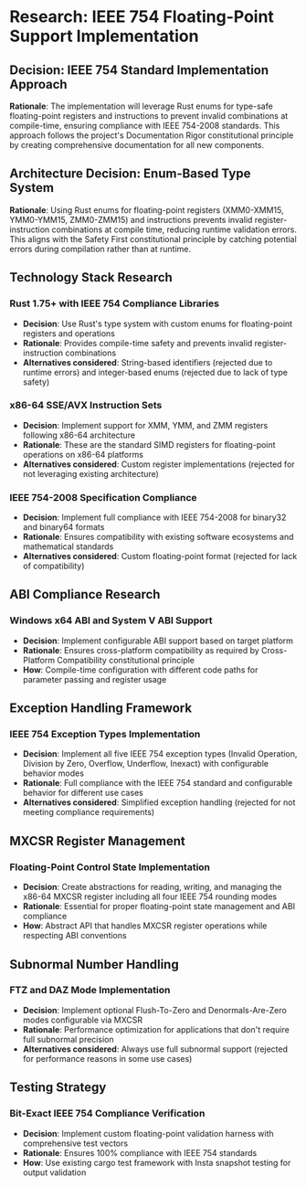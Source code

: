 # Research: IEEE 754 Floating-Point Support Implementation

## Decision: IEEE 754 Standard Implementation Approach
**Rationale**: The implementation will leverage Rust enums for type-safe floating-point registers and instructions to prevent invalid combinations at compile-time, ensuring compliance with IEEE 754-2008 standards. This approach follows the project's Documentation Rigor constitutional principle by creating comprehensive documentation for all new components.

## Architecture Decision: Enum-Based Type System
**Rationale**: Using Rust enums for floating-point registers (XMM0-XMM15, YMM0-YMM15, ZMM0-ZMM15) and instructions prevents invalid register-instruction combinations at compile time, reducing runtime validation errors. This aligns with the Safety First constitutional principle by catching potential errors during compilation rather than at runtime.

## Technology Stack Research

### Rust 1.75+ with IEEE 754 Compliance Libraries
- **Decision**: Use Rust's type system with custom enums for floating-point registers and operations
- **Rationale**: Provides compile-time safety and prevents invalid register-instruction combinations
- **Alternatives considered**: String-based identifiers (rejected due to runtime errors) and integer-based enums (rejected due to lack of type safety)

### x86-64 SSE/AVX Instruction Sets
- **Decision**: Implement support for XMM, YMM, and ZMM registers following x86-64 architecture
- **Rationale**: These are the standard SIMD registers for floating-point operations on x86-64 platforms
- **Alternatives considered**: Custom register implementations (rejected for not leveraging existing architecture)

### IEEE 754-2008 Specification Compliance
- **Decision**: Implement full compliance with IEEE 754-2008 for binary32 and binary64 formats
- **Rationale**: Ensures compatibility with existing software ecosystems and mathematical standards
- **Alternatives considered**: Custom floating-point format (rejected for lack of compatibility)

## ABI Compliance Research

### Windows x64 ABI and System V ABI Support
- **Decision**: Implement configurable ABI support based on target platform
- **Rationale**: Ensures cross-platform compatibility as required by Cross-Platform Compatibility constitutional principle
- **How**: Compile-time configuration with different code paths for parameter passing and register usage

## Exception Handling Framework

### IEEE 754 Exception Types Implementation
- **Decision**: Implement all five IEEE 754 exception types (Invalid Operation, Division by Zero, Overflow, Underflow, Inexact) with configurable behavior modes
- **Rationale**: Full compliance with the IEEE 754 standard and configurable behavior for different use cases
- **Alternatives considered**: Simplified exception handling (rejected for not meeting compliance requirements)

## MXCSR Register Management

### Floating-Point Control State Implementation
- **Decision**: Create abstractions for reading, writing, and managing the x86-64 MXCSR register including all four IEEE 754 rounding modes
- **Rationale**: Essential for proper floating-point state management and ABI compliance
- **How**: Abstract API that handles MXCSR register operations while respecting ABI conventions

## Subnormal Number Handling

### FTZ and DAZ Mode Implementation
- **Decision**: Implement optional Flush-To-Zero and Denormals-Are-Zero modes configurable via MXCSR
- **Rationale**: Performance optimization for applications that don't require full subnormal precision
- **Alternatives considered**: Always use full subnormal support (rejected for performance reasons in some use cases)

## Testing Strategy

### Bit-Exact IEEE 754 Compliance Verification
- **Decision**: Implement custom floating-point validation harness with comprehensive test vectors
- **Rationale**: Ensures 100% compliance with IEEE 754 standards
- **How**: Use existing cargo test framework with Insta snapshot testing for output validation